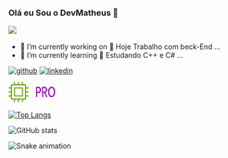 ### Olá eu Sou o DevMatheus 👋
![](https://www.alura.com.br/artigos/assets/hello-world-em-varias-linguagens/imagem1.gif)


- 🔭 I’m currently working on 🔭 Hoje Trabalho com beck-End ...  
- 🌱 I’m currently learning 🌱 Estudando C++ e C# ...  



[<img src='https://cdn.jsdelivr.net/npm/simple-icons@3.0.1/icons/github.svg' alt='github' height='40'>](https://github.com/MatheusFraga21)  [<img src='https://cdn.jsdelivr.net/npm/simple-icons@3.0.1/icons/linkedin.svg' alt='linkedin' height='40'>](https://www.linkedin.com/in/matheus-fraga-dev/)  



<a href='https://docs.github.com/en/developers'><img src='https://raw.githubusercontent.com/acervenky/animated-github-badges/master/assets/devbadge.gif' width='40' height='40'></a> <a href='https://github.com/pricing'><img src='https://raw.githubusercontent.com/acervenky/animated-github-badges/master/assets/pro.gif' width='40' height='40'></a> 
  
[![Top Langs](https://github-readme-stats.vercel.app/api/top-langs/?username=MatheusFraga21)](https://github.com/anuraghazra/github-readme-stats)

![GitHub stats](https://github-readme-stats.vercel.app/api?username=MatheusFraga21&show_icons=true)  

</div>

![Snake animation](https://github.com/MatheusFraga21/MatheusFraga21/blob/output/github-contribution-grid-snake.svg)

</div>
 
          
